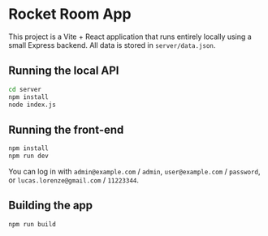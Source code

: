 # Rocket Room App

This project is a Vite + React application that runs entirely locally using a small Express backend. All data is stored in `server/data.json`.

## Running the local API

```bash
cd server
npm install
node index.js
```

## Running the front‑end

```bash
npm install
npm run dev
```

You can log in with `admin@example.com` / `admin`, `user@example.com` / `password`, or `lucas.lorenze@gmail.com` / `11223344`.

## Building the app

```bash
npm run build
```
